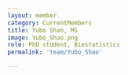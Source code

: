 ```yaml
---
layout: member
category: CurrentMembers
title: Yubo Shao, MS
image: Yubo_Shao.png
role: PhD student, Biostatistics
permalink: 'team/Yubo_Shao'

---
```

